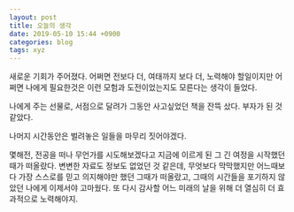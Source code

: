 ```yaml
---
layout: post
title: 오늘의 생각
date: 2019-05-10 15:44 +0900
categories: blog
tags: xyz
---
```


새로운 기회가 주어졌다. 어쩌면 전보다 더, 여태까지 보다 더, 노력해야 할일이지만 어쩌면 나에게 필요한것은 이런 모험과 도전이었는지도 모른다는 생각이 들었다.

나에게 주는 선물로, 서점으로 달려가 그동안 사고싶었던 책을 잔뜩 샀다. 부자가 된 것 같았다.

나머지 시간동안은 벌려놓은 일들을 마무리 짓어야겠다.

몇해전, 전공을 떠나 무언가를 시도해보겠다고 지금에 이르게 된 그 긴 여정을 시작했던 때가 떠올랐다. 변변한 자료도 정보도 없었던 것 같은데, 무엇보다 막막했지만 어느때보다 가장 스스로를 믿고 의지해야만 했던 그때가 떠올랐고, 그때의 시간들을 포기하지 않았던 나에게 이제서야 고마웠다. 또 다시 감사할 어느 미래의 날을 위해 더 열심히 더 효과적으로 노력해야지.

